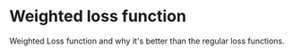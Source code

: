 # Weighted loss function
 Weighted Loss function and why it's better than the regular loss functions.
